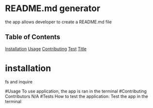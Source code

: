 # README.md generator
the app allows developer to create a README.md file
## Table of Contents
[Installation](#Installation)
[Usage](#Usage)
[Contributing](#contributing)
[Test](#test)
[Title](#Title)
# installation
fs and inquire

#Usage
To use application, the app is ran in the terminal
#Contributing 
Contributors N/A
#Tests
How to test the application: Test the app in the terminal
